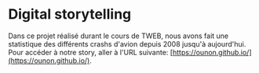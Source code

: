 # Digital storytelling

Dans ce projet réalisé durant le cours de TWEB, nous avons fait une statistique des différents crashs d'avion depuis 2008 jusqu'à aujourd'hui. Pour accéder à notre story, aller à l'URL suivante: [https://ounon.github.io/](https://ounon.github.io/).
